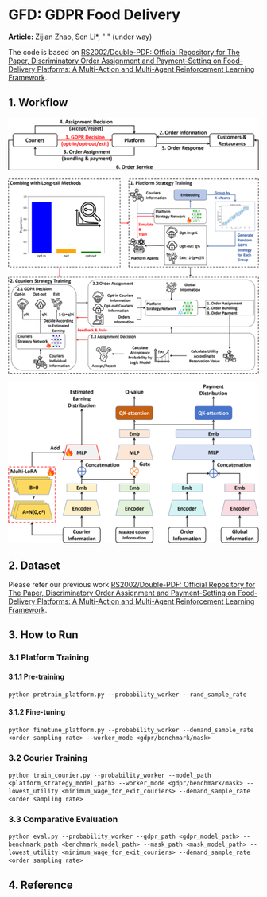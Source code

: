 # GFD: GDPR Food Delivery

**Article:** Zijian Zhao, Sen Li*, " " (under way)

The code is based on [RS2002/Double-PDF: Official Repository for The Paper, Discriminatory Order Assignment and Payment-Setting on Food-Delivery Platforms: A Multi-Action and Multi-Agent Reinforcement Learning Framework](https://github.com/RS2002/Double-PDF).



## 1. Workflow

![](./img/workflow.png)

![](./img/main.png)

![](./img/network.png)

## 2. Dataset

Please refer our previous work [RS2002/Double-PDF: Official Repository for The Paper, Discriminatory Order Assignment and Payment-Setting on Food-Delivery Platforms: A Multi-Action and Multi-Agent Reinforcement Learning Framework](https://github.com/RS2002/Double-PDF).



## 3. How to Run

### 3.1 Platform Training

#### 3.1.1 Pre-training

```shell
python pretrain_platform.py --probability_worker --rand_sample_rate
```



#### 3.1.2 Fine-tuning

```shell
python finetune_platform.py --probability_worker --demand_sample_rate <order sampling rate> --worker_mode <gdpr/benchmark/mask>
```



### 3.2 Courier Training

```shell
python train_courier.py --probability_worker --model_path <platform_strategy_model_path> --worker_mode <gdpr/benchmark/mask> --lowest_utility <minimum_wage_for_exit_couriers> --demand_sample_rate <order sampling rate>
```



### 3.3 Comparative Evaluation

```shell
python eval.py --probability_worker --gdpr_path <gdpr_model_path> --benchmark_path <benchmark_model_path> --mask_path <mask_model_path> --lowest_utility <minimum_wage_for_exit_couriers> --demand_sample_rate <order sampling rate>
```



## 4. Reference

```

```

